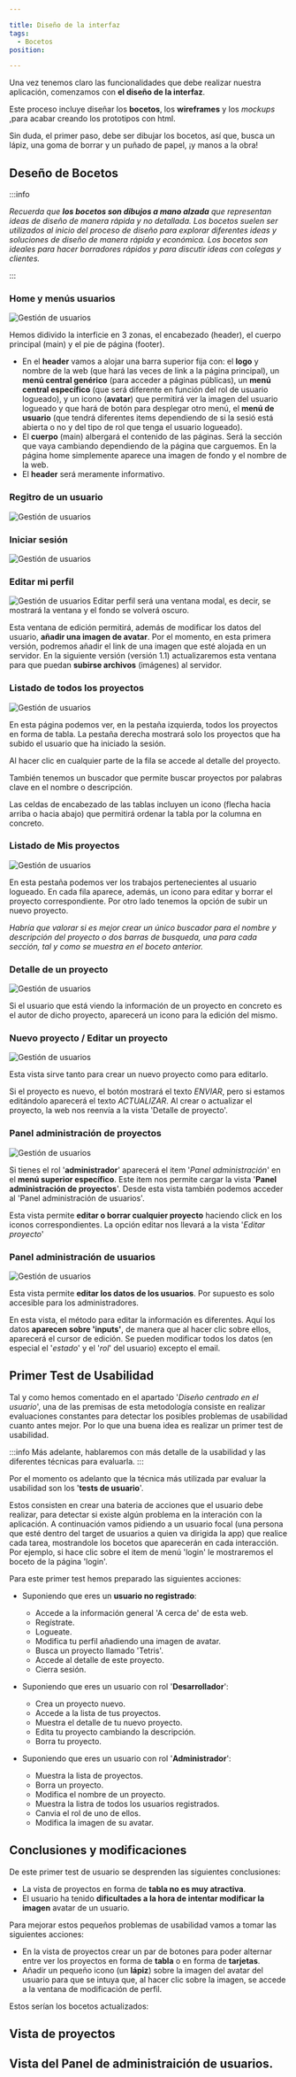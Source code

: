 ```yaml
---

title: Diseño de la interfaz
tags:
  - Bocetos
position: 

---
```


Una vez tenemos claro las funcionalidades que debe realizar nuestra aplicación, comenzamos con **el diseño de la interfaz**.

Este proceso incluye diseñar los **bocetos**, los **wireframes** y los *mockups* ,para acabar creando los prototipos con html.

Sin duda, el primer paso, debe ser dibujar los bocetos, así que, busca un lápiz, una goma de borrar y un puñado de papel, ¡y manos a la obra!

## Deseño de Bocetos
:::info

*Recuerda que **los bocetos son dibujos a mano alzada** que representan ideas de diseño de manera rápida y no detallada. Los bocetos suelen ser utilizados al inicio del proceso de diseño para explorar diferentes ideas y soluciones de diseño de manera rápida y económica. Los bocetos son ideales para hacer borradores rápidos y para discutir ideas con colegas y clientes.* 

:::

### Home y menús usuarios
![Gestión de usuarios](../../static/imagenes/v1/bocetos/1684861508218.jpg)

Hemos didivido la interficie en 3 zonas, el encabezado (header), el cuerpo principal (main) y el pie de página (footer).
- En el **header** vamos a alojar una barra superior fija con: el **logo** y nombre de la web (que hará las veces de link a la página principal), un **menú central genérico** (para acceder a páginas públicas), un **menú central específico** (que será diferente en función del rol de usuario logueado), y un icono (**avatar**) que permitirá ver la imagen del usuario logueado y que hará de botón para desplegar otro menú, el **menú de usuario** (que tendrá diferentes items dependiendo de si la sesió está abierta o no y del tipo de rol que tenga el usuario logueado).
- El **cuerpo** (main) albergará el contenido de las páginas. Será la sección que vaya cambiando dependiendo de la página que carguemos. En la página home simplemente aparece una imagen de fondo y el nombre de la web.
- El **header** será meramente informativo. 
### Regitro de un usuario
![Gestión de usuarios](../../static/imagenes/v1/bocetos/1684861508212.jpg)

### Iniciar sesión
![Gestión de usuarios](../../static/imagenes/v1/bocetos/1684861508205.jpg)

### Editar mi perfil
![Gestión de usuarios](../../static/imagenes/v1/bocetos/1684861508198.jpg)
Editar perfil será una ventana modal, es decir, se mostrará la ventana y el fondo se volverá oscuro. 

Esta ventana de edición permitirá, además de modificar los datos del usuario, **añadir una imagen de avatar**. Por el momento, en esta primera versión, podremos añadir el link de una imagen que esté alojada en un servidor. En la siguiente versión (versión 1.1) actualizaremos esta ventana para que puedan **subirse archivos** (imágenes) al servidor.
### Listado de todos los proyectos
![Gestión de usuarios](../../static/imagenes/v1/bocetos/1684861508192.jpg)

En esta página podemos ver, en la pestaña izquierda, todos los proyectos en forma de tabla. La pestaña derecha mostrará solo los proyectos que ha subido el usuario que ha iniciado la sesión.

Al hacer clic en cualquier parte de la fila se accede al detalle del proyecto.

También tenemos un buscador que permite buscar proyectos por palabras clave en el nombre o descripción.

Las celdas de encabezado de las tablas incluyen un icono (flecha hacia arriba o hacia abajo) que permitirá ordenar la tabla por la columna en concreto.

### Listado de Mis proyectos
![Gestión de usuarios](../../static/imagenes/v1/bocetos/1684861508186.jpg)

En esta pestaña podemos ver los trabajos pertenecientes al usuario logueado. En cada fila aparece, además, un icono para editar y borrar el proyecto correspondiente.
Por otro lado tenemos la opción de subir un nuevo proyecto.
  
  *Habría que valorar si es mejor crear un único buscador para el nombre y descripción del proyecto o dos barras de busqueda, una para cada sección, tal y como se muestra en el boceto anterior.*

### Detalle de un proyecto
![Gestión de usuarios](../../static/imagenes/v1/bocetos/1684861508178.jpg)

Si el usuario que está viendo la información de un proyecto en concreto es el autor de dicho proyecto, aparecerá un icono para la edición del mismo.
### Nuevo proyecto / Editar un proyecto
![Gestión de usuarios](../../static/imagenes/v1/bocetos/1684861508170.jpg)

Esta vista sirve tanto para crear un nuevo proyecto como para editarlo. 

Si el proyecto es nuevo, el botón mostrará el texto *ENVIAR*, pero si estamos editándolo aparecerá el texto *ACTUALIZAR*. Al crear o actualizar el proyecto, la web nos reenvía a la vista 'Detalle de proyecto'.
### Panel administración de proyectos
![Gestión de usuarios](../../static/imagenes/v1/bocetos/1684861508161.jpg)

Si tienes el rol '**administrador**' aparecerá el item '*Panel administración*' en el **menú superior específico**. Este item nos permite cargar la vista '**Panel administración de proyectos**'. Desde esta vista también podemos acceder al 'Panel administración de usuarios'.

Esta vista permite **editar o borrar cualquier proyecto** haciendo click en los iconos correspondientes. La opción editar nos llevará a la vista '*Editar proyecto*'
### Panel administración de usuarios
![Gestión de usuarios](../../static/imagenes/v1/bocetos/1684861508152.jpg)

Esta vista permite **editar los datos de los usuarios**. Por supuesto es solo accesible para los administradores.

En esta vista, el método para editar la información es diferentes. Aquí los datos **aparecen sobre 'inputs'**, de manera que al hacer clic sobre ellos, aparecerá el cursor de edición. Se pueden modificar todos los datos (en especial el '*estado*' y el '*rol*' del usuario) excepto el email.




## Primer Test de Usabilidad 

Tal y como hemos comentado en el apartado '*Diseño centrado en el usuario*', una de las premisas de esta metodología consiste en realizar evaluaciones constantes para detectar los posibles problemas de usabilidad cuanto antes mejor. Por lo que una buena idea es realizar un primer test de usabilidad.

:::info
Más adelante, hablaremos con más detalle de la usabilidad y las diferentes técnicas para evaluarla.
:::

Por el momento os adelanto que la técnica más utilizada par evaluar la usabilidad son los '**tests de usuario**'. 

Estos consisten en crear una bateria de acciones que el usuario debe realizar, para detectar si existe algún problema en la interación con la aplicación. A continuación vamos pidiendo a un usuario focal (una persona que esté dentro del target de usuarios a quien va dirigida la app) que realice cada tarea, mostrandole los bocetos que aparecerán en cada interacción. Por ejemplo, si hace clic sobre el item de menú 'login' le mostraremos el boceto de la página 'login'.

Para este primer test hemos preparado las siguientes acciones:
- Suponiendo que eres un **usuario no registrado**:
  - Accede a la información general 'A cerca de' de esta web.
  - Regístrate.
  - Logueate.
  - Modifica tu perfil añadiendo una imagen de avatar.
  - Busca un proyecto llamado 'Tetris'.
  - Accede al detalle de este proyecto.
  - Cierra sesión.

- Suponiendo que eres un usuario con rol '**Desarrollador**':  
  - Crea un proyecto nuevo.
  - Accede a la lista de tus proyectos.
  - Muestra el detalle de tu nuevo proyecto.
  - Edita tu proyecto cambiando la descripción.
  - Borra tu proyecto.
- Suponiendo que eres un usuario con rol '**Administrador**':
  - Muestra la lista de proyectos.
  - Borra un proyecto.
  - Modifica el nombre de un proyecto.
  - Muestra la listra de todos los usuarios registrados.
  - Canvia el rol de uno de ellos.
  - Modifica la imagen de su avatar.


## Conclusiones y modificaciones
De este primer test de usuario se desprenden las siguientes conclusiones:
- La vista de proyectos en forma de **tabla no es muy atractiva**. 
- El usuario ha tenido **dificultades a la hora de intentar modificar la imagen** avatar de un usuario.

Para mejorar estos pequeños problemas de usabilidad vamos a tomar las siguientes acciones:
- En la vista de proyectos crear un par de botones para poder alternar entre ver los proyectos en forma de **tabla** o en forma de **tarjetas**.
- Añadir un pequeño icono (un **lápiz**) sobre la imagen del avatar del usuario para que se intuya que, al hacer clic sobre la imagen, se accede a la ventana de modificación de perfil.

Estos serían los bocetos actualizados:

## Vista de proyectos

## Vista del Panel de administraición de usuarios.















